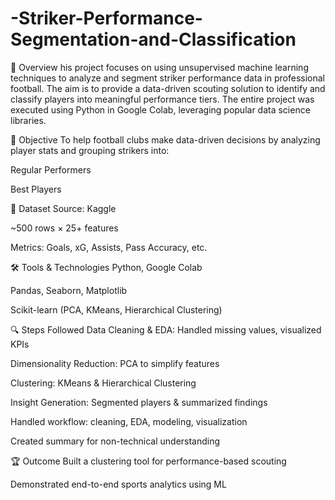 # -Striker-Performance-Segmentation-and-Classification

📌 Overview
his project focuses on using unsupervised machine learning techniques to analyze and segment striker performance data in professional football. The aim is to provide a data-driven scouting solution to identify and classify players into meaningful performance tiers. The entire project was executed using Python in Google Colab, leveraging popular data science libraries.

🎯 Objective
To help football clubs make data-driven decisions by analyzing player stats and grouping strikers into:

Regular Performers

Best Players

🧾 Dataset
Source: Kaggle

~500 rows × 25+ features

Metrics: Goals, xG, Assists, Pass Accuracy, etc.

🛠️ Tools & Technologies
Python, Google Colab

Pandas, Seaborn, Matplotlib

Scikit-learn (PCA, KMeans, Hierarchical Clustering)

🔍 Steps Followed
  Data Cleaning & EDA: Handled missing values, visualized KPIs

  Dimensionality Reduction: PCA to simplify features

  Clustering: KMeans & Hierarchical Clustering

  Insight Generation: Segmented players & summarized findings

  Handled workflow: cleaning, EDA, modeling, visualization

  Created summary for non-technical understanding

🏆 Outcome
Built a clustering tool for performance-based scouting

Demonstrated end-to-end sports analytics using ML

